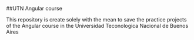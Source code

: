 ##UTN Angular course

This repository is create solely with the mean to save the practice projects of the Angular course in the Universidad Teconologica Nacional de Buenos Aires
